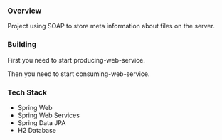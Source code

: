 ### Overview
Project using SOAP to store meta information about files on the server.

### Building
First you need to start producing-web-service.

Then you need to start consuming-web-service.

### Tech Stack

- Spring Web
- Spring Web Services
- Spring Data JPA
- H2 Database